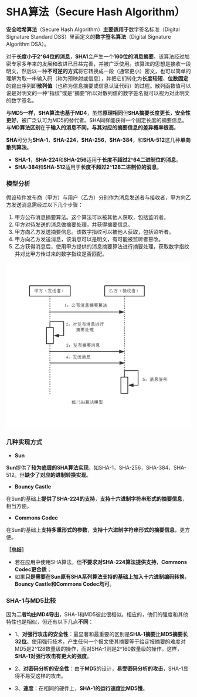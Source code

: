 SHA算法（Secure Hash Algorithm）
===

**安全哈希算法**（Secure Hash Algorithm）**主要适用于**数字签名标准（Digital Signature Standard DSS）里面定义的**数字签名算法**（Digital Signature Algorithm DSA）。

对于**长度小于2^64位的消息**，**SHA1**会产生一个**160位的消息摘要**。该算法经过加密专家多年来的发展和改进已日益完善，并被广泛使用。该算法的思想是接收一段明文，然后以一种**不可逆的方式**将它转换成一段（通常更小）密文，也可以简单的理解为取一串输入码（称为预映射或信息），并把它们转化为**长度较短**、**位数固定**的输出序列即**散列值**（也称为信息摘要或信息认证代码）的过程。散列函数值可以说是对明文的一种“指纹”或是“摘要”所以对散列值的数字签名就可以视为对此明文的数字签名。

**与MD5一样，SHA算法也基于MD4**，虽然**原理相同**但**SHA摘要长度更长，安全性更好**，被广泛认可为MD5的替代者。SHA同样能获得一个固定长度的摘要信息。与**MD算法区别**在于**输入的消息不同，与其对应的摘要信息的差异概率很高**。

**SHA**可分为**SHA-1**，**SHA-224**，**SHA-256**，**SHA-384**，和**SHA-512**这几种**单向散列算法**。
- **SHA-1**，**SHA-224**和**SHA-256**适用于**长度不超过2^64二进制位的消息**。
- **SHA-384**和**SHA-512**适用于**长度不超过2^128二进制位的消息**。

### 模型分析

假设软件发布商（甲方）与用户（乙方）分别作为消息发送者与接收者，甲方向乙方发送消息需经过以下几个步骤：

1. 甲方公布消息摘要算法。这个算法可以被其他人获取，包括监听者。
2. 甲方对待发送的消息做摘要处理，并获得摘要信息。
3. 甲方向乙方发送摘要信息。该数字指纹可以被他人获取，包括监听者。
4. 甲方向乙方发送消息，该消息可以是明文，有可能被监听者篡改。
5. 乙方获得消息后，使用甲方提供的消息摘要算法进行摘要处理，获取数字指纹并对比甲方传过来的数字指纹是否匹配。

![alt text](img/2.2-md-sha.png)

### 几种实现方式

- **Sun**

**Sun**提供了**较为底层的SHA算法实现**，如SHA-1，SHA-256，SHA-384，SHA-512。但**缺少了对应的进制转换实现**。

- **Bouncy Castle**

在Sun的基础上**提供了SHA-224的支持**，**支持十六进制字符串形式的摘要信息**，相当方便。

- **Commons Codec**

在Sun的基础上**支持多重形式的参数**，**支持十六进制字符串形式的摘要信息**，更方便。

**［总结］**

- 若在应用中使用SHA算法，但**不要求对SHA-224算法提供支持**，**Commons Codec更合适**；
- 如果**只是需要在Sun原有SHA系列算法支持的基础上加入十六进制编码转换**，**Bouncy Castle和Commons Codec均可**。

### SHA-1与MD5比较

因为**二者均由MD4导出**，SHA-1和MD5彼此很相似。相应的，他们的强度和其他特性也是相似，但还有以下几点**不同**：

- 1、**对强行攻击的安全性**：最显著和最重要的区别是**SHA-1摘要**比**MD5摘要长32位**。使用强行技术，产生任何一个报文使其摘要等于给定报摘要的难度对MD5是2^128数量级的操作，而对SHA-1则是2^160数量级的操作。这样，**SHA-1对强行攻击有更大的强度**。

- 2、**对密码分析的安全性**：由于**MD5**的设计，**易受密码分析的攻击**，SHA-1显得不易受这样的攻击。

- 3、**速度**：在相同的硬件上，**SHA-1的运行速度比MD5慢**。
